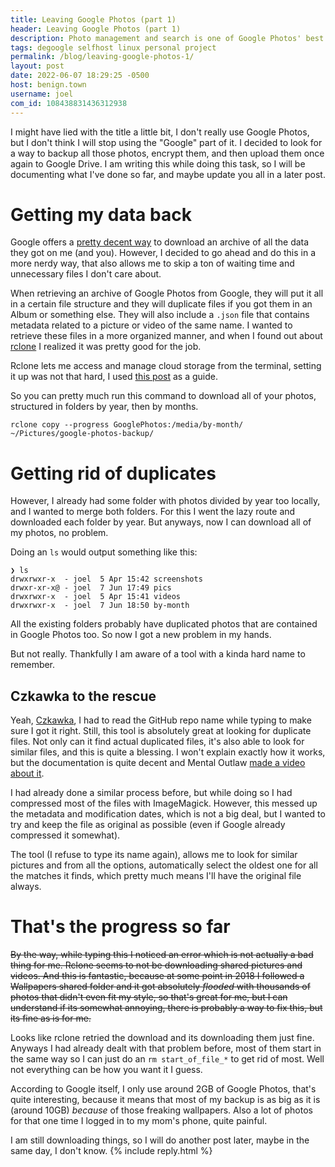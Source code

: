```yaml
---
title: Leaving Google Photos (part 1)
header: Leaving Google Photos (part 1)
description: Photo management and search is one of Google Photos' best features, but I don't like to have all my stuff in one basket. So I decided to look for a different way to backup my memories and protect them from outsiders.
tags: degoogle selfhost linux personal project
permalink: /blog/leaving-google-photos-1/
layout: post
date: 2022-06-07 18:29:25 -0500
host: benign.town
username: joel
com_id: 108438831436312938
---
```


I might have lied with the title a little bit, I don't really use Google Photos, but I don't think I will stop using the "Google" part of it. I decided to look for a way to backup all those photos, encrypt them, and then upload them once again to Google Drive. I am writing this while doing this task, so I will be documenting what I've done so far, and maybe update you all in a later post.

# Getting my data back

Google offers a [pretty decent way](https://takeout.google.com) to download an archive of all the data they got on me (and you). However, I decided to go ahead and do this in a more nerdy way, that also allows me to skip a ton of waiting time and unnecessary files I don't care about.

When retrieving an archive of Google Photos from Google, they will put it all in a certain file structure and they will duplicate files if you got them in an Album or something else. They will also include a `.json` file that contains metadata related to a picture or video of the same name. I wanted to retrieve these files in a more organized manner, and when I found out about [rclone](https:/rclone.org) I realized it was pretty good for the job. 

Rclone lets me access and manage cloud storage from the terminal, setting it up was not that hard, I used [this post](https://exitcode0.net/backup-google-photos-with-rclone/) as a guide.

So you can pretty much run this command to download all of your photos, structured in folders by year, then by months.

```
rclone copy --progress GooglePhotos:/media/by-month/ ~/Pictures/google-photos-backup/
```

# Getting rid of duplicates
However, I already had some folder with photos divided by year too locally, and I wanted to merge both folders. For this I went the lazy route and downloaded each folder by year. But anyways, now I can download all of my photos, no problem.


Doing an `ls` would output something like this:

```
❯ ls
drwxrwxr-x  - joel  5 Apr 15:42 screenshots
drwxr-xr-x@ - joel  7 Jun 17:49 pics
drwxrwxr-x  - joel  5 Apr 15:41 videos
drwxrwxr-x  - joel  7 Jun 18:50 by-month
```

All the existing folders probably have duplicated photos that are contained in Google Photos too. So now I got a new problem in my hands.

But not really. Thankfully I am aware of a tool with a kinda hard name to remember.

## Czkawka to the rescue

Yeah, [Czkawka](https://github.com/qarmin/czkawka), I had to read the GitHub repo name while typing to make sure I got it right. Still, this tool is absolutely great at looking for duplicate files. Not only can it find actual duplicated files, it's also able to look for similar files, and this is quite a blessing. I won't explain exactly how it works, but the documentation is quite decent and Mental Outlaw [made a video about it](https://youtu.be/CWlRiTD4vDc).

I had already done a similar process before, but while doing so I had compressed most of the files with ImageMagick. However, this messed up the metadata and modification dates, which is not a big deal, but I wanted to try and keep the file as original as possible (even if Google already compressed it somewhat).

The tool (I refuse to type its name again), allows me to look for similar pictures and from all the options, automatically select the oldest one for all the matches it finds, which pretty much means I'll have the original file always.


# That's the progress so far

~~By the way, while typing this I noticed an error which is not actually a bad thing for me. Rclone seems to not be downloading shared pictures and videos. And this is fantastic, because at some point in 2018 I followed a Wallpapers shared folder and it got absolutely *flooded* with thousands of photos that didn't even fit my style, so that's great for me, but I can understand if its somewhat annoying, there is probably a way to fix this, but its fine as is for me.~~

Looks like rclone retried the download and its downloading them just fine. Anyways I had already dealt with that problem before, most of them start in the same way so I can just do an `rm start_of_file_*` to get rid of most. Well not everything can be how you want it I guess.

According to Google itself, I only use around 2GB of Google Photos, that's quite interesting, because it means that most of my backup is as big as it is (around 10GB) *because* of those freaking wallpapers. Also a lot of photos for that one time I logged in to my mom's phone, quite painful.

I am still downloading things, so I will do another post later, maybe in the same day, I don't know.
{% include reply.html %}
